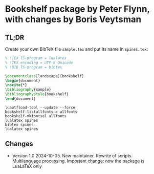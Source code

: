# Bookshelf package by Peter Flynn, with changes by Boris Veytsman

## TL;DR

Create your own BibTeX file `sample.tex` and put its name in `spines.tex`:

``` tex
% !TEX TS-program = lualatex
% !TEX encoding = UTF-8 Unicode
% !BIB TS-program = bibtex

\documentclass[landscape]{bookshelf}
\begin{document}
\nocite{*}
\bibliography{sample}
\bibliographystyle{bookshelf}
\end{document}
```

``` shell
luaotfload-tool --update --force
bookshelf-listallfonts > allfonts
bookshelf-mkfontsel allfonts
lualatex spines
bibtex spines
lualatex spines
```

## Changes

* Version 1.0 2024-10-05. New maintainer. Rewrite of scripts.  Multilanguage processing. Important change: now the package is LuaLaTeX only
	
